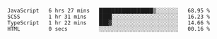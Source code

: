 <!--START_SECTION:waka-->

```text
JavaScript   6 hrs 27 mins   █████████████████▒░░░░░░░   68.95 %
SCSS         1 hr 31 mins    ████░░░░░░░░░░░░░░░░░░░░░   16.23 %
TypeScript   1 hr 22 mins    ███▓░░░░░░░░░░░░░░░░░░░░░   14.66 %
HTML         0 secs          ░░░░░░░░░░░░░░░░░░░░░░░░░   00.16 %
```

<!--END_SECTION:waka-->


<!--
**Leorio21/Leorio21** is a ✨ _special_ ✨ repository because its `README.md` (this file) appears on your GitHub profile.

Here are some ideas to get you started:

- 🔭 I’m currently working on ...
- 🌱 I’m currently learning ...
- 👯 I’m looking to collaborate on ...
- 🤔 I’m looking for help with ...
- 💬 Ask me about ...
- 📫 How to reach me: ...
- 😄 Pronouns: ...
- ⚡ Fun fact: ...
-->
